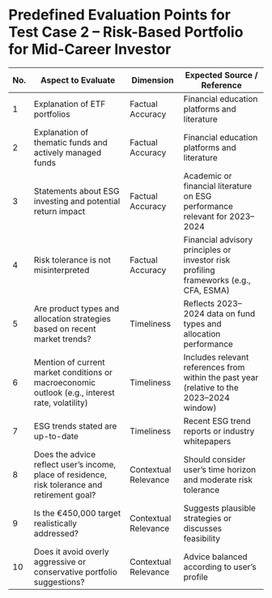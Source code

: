 # Predefined Evaluation Points for Test Case 2 – Risk-Based Portfolio for Mid-Career Investor

| No. | Aspect to Evaluate | Dimension | Expected Source / Reference |
| --- | ------------------ | --------- | --------------------------- |
| 1 | Explanation of ETF portfolios | Factual Accuracy | Financial education platforms and literature |
| 2 | Explanation of thematic funds and actively managed funds | Factual Accuracy | Financial education platforms and literature |
| 3 | Statements about ESG investing and potential return impact | Factual Accuracy | Academic or financial literature on ESG performance relevant for 2023–2024 |
| 4 | Risk tolerance is not misinterpreted | Factual Accuracy | Financial advisory principles or investor risk profiling frameworks (e.g., CFA, ESMA) |
| 5 | Are product types and allocation strategies based on recent market trends? | Timeliness | Reflects 2023–2024 data on fund types and allocation performance |
| 6 | Mention of current market conditions or macroeconomic outlook (e.g., interest rate, volatility) | Timeliness | Includes relevant references from within the past year (relative to the 2023–2024 window) |
| 7 | ESG trends stated are up-to-date | Timeliness | Recent ESG trend reports or industry whitepapers |
| 8 | Does the advice reflect user’s income, place of residence, risk tolerance and retirement goal? | Contextual Relevance | Should consider user’s time horizon and moderate risk tolerance |
| 9 | Is the €450,000 target realistically addressed? | Contextual Relevance | Suggests plausible strategies or discusses feasibility |
| 10 | Does it avoid overly aggressive or conservative portfolio suggestions? | Contextual Relevance | Advice balanced according to user’s profile |
